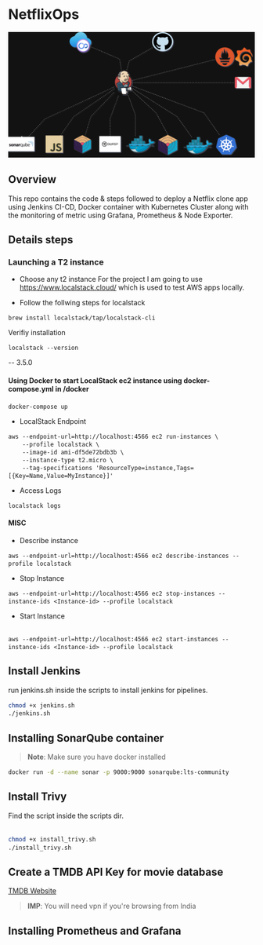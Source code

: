 # NetflixOps

![NetflixOps System Design](assets/NetflixOps.drawio.png)


## Overview
This repo contains the code & steps followed to deploy a Netflix clone app using Jenkins CI-CD, Docker container with Kubernetes Cluster along with the monitoring of metric using Grafana, Prometheus & Node Exporter.

## Details steps

### Launching a T2 instance
- Choose any t2 instance 
For the project I am going to use https://www.localstack.cloud/ which is used to test AWS apps locally.

- Follow the follwing steps for localstack
```
brew install localstack/tap/localstack-cli
```

Verifiy installation
```
localstack --version
```
-- 3.5.0

#### Using Docker to start LocalStack ec2 instance using docker-compose.yml in /docker  
```
docker-compose up
```
- LocalStack Endpoint 
```
aws --endpoint-url=http://localhost:4566 ec2 run-instances \
    --profile localstack \
    --image-id ami-df5de72bdb3b \
    --instance-type t2.micro \
    --tag-specifications 'ResourceType=instance,Tags=[{Key=Name,Value=MyInstance}]'
```
- Access Logs
```
localstack logs
```
#### MISC
- Describe instance
```
aws --endpoint-url=http://localhost:4566 ec2 describe-instances --profile localstack
```
- Stop Instance
```
aws --endpoint-url=http://localhost:4566 ec2 stop-instances --instance-ids <Instance-id> --profile localstack
```
- Start Instance 
```

aws --endpoint-url=http://localhost:4566 ec2 start-instances --instance-ids <Instance-id> --profile localstack
```

## Install Jenkins

run jenkins.sh inside the scripts to install jenkins for pipelines.
```sh
chmod +x jenkins.sh
./jenkins.sh
```
## Installing SonarQube container

>**Note**: Make sure you have docker installed 
```sh 
docker run -d --name sonar -p 9000:9000 sonarqube:lts-community
```
## Install Trivy
Find the script inside the scripts dir.

```sh 

chmod +x install_trivy.sh
./install_trivy.sh

```


## Create a TMDB API Key for movie database

[TMDB Website](https://www.themoviedb.org/)

>**IMP**: You will need vpn if you're browsing from India


## Installing Prometheus and Grafana
